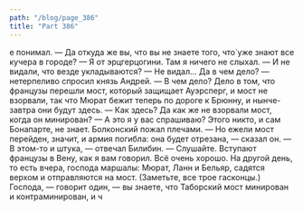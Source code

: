 ```yaml
---
path: "/blog/page_386"
title: "Part 386"
---
```


е понимал.
— Да откуда же вы, что вы не знаете того, что́ уже знают все кучера в городе?
— Я от эрцгерцогини. Там я ничего не слыхал.
— И не видали, что везде укладываются?
— Не видал... Да в чем дело? — нетерпеливо спросил князь Андрей.
— В чем дело? Дело в том, что французы перешли мост, который защищает Ауэрсперг, и мост не взорвали, так что Мюрат бежит теперь по дороге к Брюнну, и нынче-завтра они будут здесь.
— Как здесь? Да как же не взорвали мост, когда он минирован?
— А это я у вас спрашиваю? Этого никто, и сам Бонапарте, не знает.
Болконский пожал плечами.
— Но ежели мост перейден, значит, и армия погибла: она будет отрезана, — сказал он.
— В этом-то и штука, — отвечал Билибин. — Слушайте. Вступают французы в Вену, как я вам говорил. Всё очень хорошо. На другой день, то есть вчера, господа маршалы: Мюрат, Ланн и Бельяр, садятся верхом и отправляются на мост. (Заметьте, все трое гасконцы.) Господа, — говорит один, — вы знаете, что Таборский мост минирован и контраминирован, и ч
